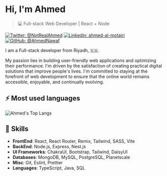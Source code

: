 # Hi, I'm Ahmed

>  💻 Full-stack Web Developer | React + Node

[![Twitter: @NotRealAhmed](https://img.shields.io/twitter/follow/NotRealAhmed?style=social)](https://twitter.com/NotRealAhmed)
[![Linkedin: ahmed-al-motairi](https://img.shields.io/badge/-Ahmed%20Al%20Motairi-blue?style=flat-square&logo=Linkedin&logoColor=white&link=https://linkedin.com/in/ahmed-almotairi-b96045240/)](https://www.linkedin.com/in/ahmed-almotairi-b96045240/)
[![GitHub: @AhmedNawaf](https://img.shields.io/github/followers/ahmednawaf?label=follow&style=social)](https://github.com/ahmednawaf)


I am a Full-stack developer from Riyadh, 🇸🇦.


My passion lies in building user-friendly web applications and optimizing their performance.
I'm driven by the satisfaction of creating practical digital solutions that improve people's lives.
I'm committed to staying at the forefront of web development to ensure that the online world remains accessible, enjoyable, and continually evolving.




## ⚡ Most used languages
![Ahmed's Top Langs](https://github-readme-stats.vercel.app/api/top-langs/?username=ahmednawaf&hide_progress=true)

##  🎉 Skills 
- **FrontEnd**: React, React Router, Remix, Tailwind, SASS, Vite
- **BackEnd**: Node.js, Express, Nest.js
- **UI Frameworks**: ChakraUI, Bootstrap, Tailwind, DaisyUI
- **Databases**: MongoDB, MySQL, PostgreSQL, Planetscale
- **Misc**: Git, Eslint, Prettier
- **Languages**: TypeScript, Java, SQL
